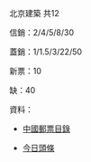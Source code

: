 北京建築 共12

信銷：2/4/5/8/30

蓋銷：1/1.5/3/22/50

新票：10

缺：40

資料：

  * [中國郵票目錄](http://chinesestamps.info/archives/13368)

  * [今日頭條](http://toutiao.com/a4284438289/)